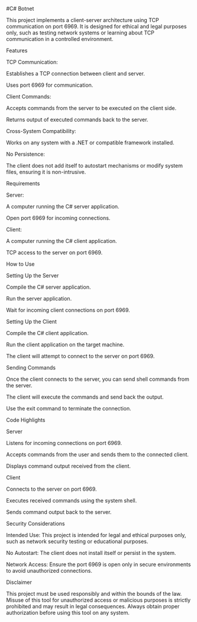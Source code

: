 #C# Botnet

This project implements a client-server architecture using TCP communication on port 6969. It is designed for ethical and legal purposes only, such as testing network systems or learning about TCP communication in a controlled environment.

Features

TCP Communication:

Establishes a TCP connection between client and server.

Uses port 6969 for communication.

Client Commands:

Accepts commands from the server to be executed on the client side.

Returns output of executed commands back to the server.

Cross-System Compatibility:

Works on any system with a .NET or compatible framework installed.

No Persistence:

The client does not add itself to autostart mechanisms or modify system files, ensuring it is non-intrusive.

Requirements

Server:

A computer running the C# server application.

Open port 6969 for incoming connections.

Client:

A computer running the C# client application.

TCP access to the server on port 6969.

How to Use

Setting Up the Server

Compile the C# server application.

Run the server application.

Wait for incoming client connections on port 6969.

Setting Up the Client

Compile the C# client application.

Run the client application on the target machine.

The client will attempt to connect to the server on port 6969.

Sending Commands

Once the client connects to the server, you can send shell commands from the server.

The client will execute the commands and send back the output.

Use the exit command to terminate the connection.

Code Highlights

Server

Listens for incoming connections on port 6969.

Accepts commands from the user and sends them to the connected client.

Displays command output received from the client.

Client

Connects to the server on port 6969.

Executes received commands using the system shell.

Sends command output back to the server.

Security Considerations

Intended Use: This project is intended for legal and ethical purposes only, such as network security testing or educational purposes.

No Autostart: The client does not install itself or persist in the system.

Network Access: Ensure the port 6969 is open only in secure environments to avoid unauthorized connections.

Disclaimer

This project must be used responsibly and within the bounds of the law. Misuse of this tool for unauthorized access or malicious purposes is strictly prohibited and may result in legal consequences. Always obtain proper authorization before using this tool on any system.

